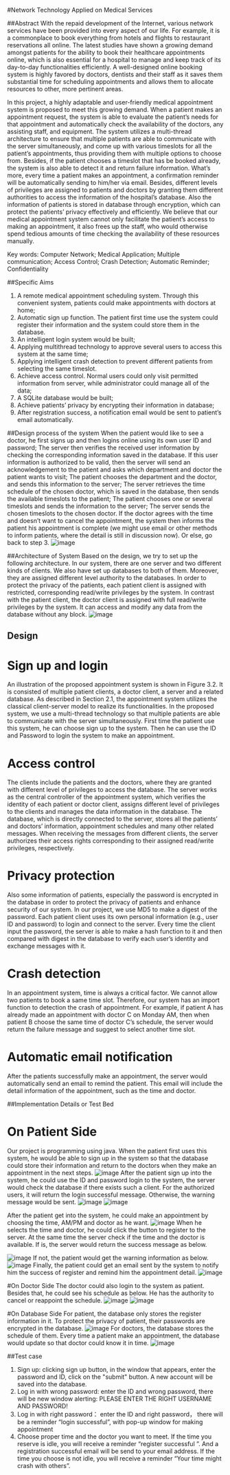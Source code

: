 #Network Technology Applied on Medical Services

##Abstract
With the repaid development of the Internet, various network services have been provided into every aspect of our life. For example, it is a commonplace to book everything from hotels and flights to restaurant reservations all online. The latest studies have shown a growing demand amongst patients for the ability to book their healthcare appointments online, which is also essential for a hospital to manage and keep track of its day-to-day functionalities efficiently. A well-designed online booking system is highly favored by doctors, dentists and their staff as it saves them substantial time for scheduling appointments and allows them to allocate resources to other, more pertinent areas.

In this project, a highly adaptable and user-friendly medical appointment system is proposed to meet this growing demand. When a patient makes an appointment request, the system is able to evaluate the patient’s needs for that appointment and automatically check the availability of the doctors, any assisting staff, and equipment. The system utilizes a multi-thread architecture to ensure that multiple patients are able to communicate with the server simultaneously, and come up with various timeslots for all the patient’s appointments, thus providing them with multiple options to choose from. Besides, if the patient chooses a timeslot that has be booked already, the
system is also able to detect it and return failure information. What’s more, every time a patient makes an appointment, a confirmation reminder will be automatically sending to him/her via email. Besides, different levels of privileges are assigned to patients and doctors by granting them different authorities to access the information of the hospital’s database. Also the information of patients is stored in database through encryption, which can protect the patients’ privacy effectively and efficiently. We believe that our medical appointment system cannot only facilitate the patient’s access to making an appointment, it also frees up the staff, who would otherwise spend tedious amounts of time checking the availability of these resources manually.

Key words: Computer Network; Medical Application; Multiple communication; Access Control; Crash Detection; Automatic Reminder; Confidentiality

##Specific Aims
1. A remote medical appointment scheduling system. Through this convenient system, patients could make appointments with doctors at home;
2. Automatic sign up function. The patient first time use the system could register their information and the system could store them in the database.
3. An intelligent login system would be built;
4. Applying multithread technology to approve several users to access this system at the same time;
5. Applying intelligent crash detection to prevent different patients from selecting the same timeslot.
6. Achieve access control. Normal users could only visit permitted information from server, while administrator could manage all of the data;
7. A SQLite database would be built;
8. Achieve patients’ privacy by encrypting their information in database;
9. After registration success, a notification email would be sent to patient’s email automatically.

##Design process of the system
When the patient would like to see a doctor, he first signs up and then logins
online using its own user ID and password; The server then verifies the received user information by checking the corresponding information saved in the database. If this user information is authorized to be valid, then the server will send an acknowledgement to the patient and asks which department and doctor the patient wants to visit; The patient chooses the department and the doctor, and sends this information to the server; The server retrieves the time schedule of the chosen doctor, which is saved in the database, then sends the available timeslots to the patient; The patient chooses one or several timeslots and sends the information to the server; The server sends the chosen timeslots to the chosen doctor. If the doctor agrees with the time and doesn’t want to cancel the appointment, the system then informs the patient his appointment is complete (we might use email or other methods to inform patients, where the detail is still in discussion now). Or else, go back to step 3.
 ![image](https://github.com/qshi/Network-Technology-Applied-on-Medical-Services/tree/master/image/flowchart.png)

##Architecture of System
Based on the design, we try to set up the following architecture. In our system, there are one server and two different kinds of clients. We also have set up databases to both of them. Moreover, they are assigned different level authority to the databases. In order to protect the privacy of the patients, each patient client is assigned with restricted, corresponding read/write privileges by the system. In contrast with the patient client, the doctor client is assigned with full read/write privileges by the system. It can access and modify any data from the database without any block.
 ![image](https://github.com/qshi/Network-Technology-Applied-on-Medical-Services/tree/master/image/architecture.png)

## Design
# Sign up and login
An illustration of the proposed appointment system is shown in Figure 3.2. It is
consisted of multiple patient clients, a doctor client, a server and a related database. As described in Section 2.1, the appointment system utilizes the classical client-server model to realize its functionalities. In the proposed system, we use a multi-thread technology so that multiple patients are able to communicate with the server simultaneously. First time the patient use this system, he can choose sign up to the system. Then he can use the ID and Password to login the system to make an appointment.
# Access control
The clients include the patients and the doctors, where they are granted with
different level of privileges to access the database. The server works as the central controller of the appointment system, which verifies the identity of each patient or doctor client, assigns different level of privileges to the clients and manages the data information in the database. The database, which is directly connected to the server, stores all the patients’ and doctors’ information, appointment schedules and many other related messages. When receiving the messages from different clients, the server authorizes their access rights corresponding to their assigned read/write privileges, respectively.
# Privacy protection
Also some information of patients, especially the password is encrypted in the database in order to protect the privacy of patients and enhance security of our system. In our project, we use MD5 to make a digest of the password. Each patient client uses its own personal information (e.g., user ID and password) to login and connect to the server. Every time the client input the password, the server is able to make a hash function to it and then compared with digest in the database to verify each user’s identity and exchange messages with it.
# Crash detection
In an appointment system, time is always a critical factor. We cannot allow two patients to book a same time slot. Therefore, our system has an import function to detection the crash of appointment. For example, if patient A has already made an appointment with doctor C on Monday AM, then when patient B choose the same time of doctor C’s schedule, the server would return the failure message and suggest to select another time slot.
# Automatic email notification
After the patients successfully make an appointment, the server would automatically send an email to remind the patient. This email will include the detail information of the appointment, such as the time and doctor.

##Implementation Details or Test Bed
# On Patient Side
Our project is programming using java. When the patient first uses this system, he would be able to sign up in the system so that the database could store their information and return to the doctors when they make an appointment in the next steps.
 ![image](https://github.com/qshi/Network-Technology-Applied-on-Medical-Services/tree/master/image/Signup.png)
After the patient sign up into the system, he could use the ID and password login
to the system, the server would check the database if there exists such a client. For the authorized users, it will return the login successful message. Otherwise, the warning message would be sent.
![image](https://github.com/qshi/Network-Technology-Applied-on-Medical-Services/tree/master/image/login.png)
![image](https://github.com/qshi/Network-Technology-Applied-on-Medical-Services/tree/master/image/Warning1.png)

After the patient get into the system, he could make an appointment by choosing the time, AM/PM and doctor as he want.
![image](https://github.com/qshi/Network-Technology-Applied-on-Medical-Services/tree/master/image/appointment.png)
When he selects the time and doctor, he could click the button to register to the
server. At the same time the server check if the time and the doctor is available. If is, the server would return the success message as below.

![image](https://github.com/qshi/Network-Technology-Applied-on-Medical-Services/tree/master/image/register.png)
If not, the patient would get the warning information as below.
![image](https://github.com/qshi/Network-Technology-Applied-on-Medical-Services/tree/master/image/Warning2.png)
Finally, the patient could get an email sent by the system to notify him the success of register and remind him the appointment detail.
![image](https://github.com/qshi/Network-Technology-Applied-on-Medical-Services/tree/master/image/email.png)

#On Doctor Side
The doctor could also login to the system as patient. Besides that, he could see his schedule as below. He has the authority to cancel or reappoint the schedule.
![image](https://github.com/qshi/Network-Technology-Applied-on-Medical-Services/tree/master/image/DoctorUI.png)
![image](https://github.com/qshi/Network-Technology-Applied-on-Medical-Services/tree/master/image/delete.png)

#On Database Side
For patient, the database only stores the register information in it. To protect the privacy of patient, their passwords are encrypted in the database.
![image](https://github.com/qshi/Network-Technology-Applied-on-Medical-Services/tree/master/image/encrypt.png)
For doctors, the database stores the schedule of them. Every time a patient make an appointment, the database would update so that doctor could know it in time.
![image](https://github.com/qshi/Network-Technology-Applied-on-Medical-Services/tree/master/image/schedule.png)

##Test case 
1.	Sign up:  clicking sign up button, in the window that appears, enter the password and ID, click on the "submit" button. A new account will be saved into the database.
2.	Log in with wrong password:  enter the ID and wrong password, there will be new window alerting: PLEASE ENTER THE RIGHT USERNAME AND PASSWORD!
3.	Log in with right password： enter the ID and right password， there will be a reminder “login successful”, with pop-up window for making appointment
4.	Choose proper time and the doctor you want to meet. If the time you reserve is idle, you will receive a reminder “register successful ”. And a registration successful email will be send to your email address. If the time you choose is not idle, you will receive a reminder “Your time might crash with others”.




 